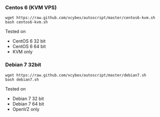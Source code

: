 ### Centos 6 (KVM VPS)
```
wget https://raw.github.com/xcybex/autoscript/master/centos6-kvm.sh
bash centos6-kvm.sh
```
Tested on
* CentOS 6 32 bit
* CentOS 6 64 bit
* KVM only

### Debian 7 32bit
```
wget https://raw.github.com/xcybex/autoscript/master/debian7.sh
bash debian7.sh
```
Tested on
* Debian 7 32 bit
* Debian 7 64 bit
* OpenVZ only
